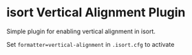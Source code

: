 # isort Vertical Alignment Plugin

Simple plugin for enabling vertical alignment in isort. 

Set `formatter=vertical-alignment` in `.isort.cfg` to activate

